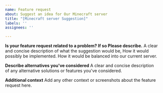 ```yaml
---
name: Feature request
about: Suggest an idea for Our Minecraft server
title: "[Minecraft server Suggestion]"
labels: ''
assignees: ''

---
```


**Is your feature request related to a problem? If so Please describe.**
A clear and concise description of what the suggestion would be, How it would possibly be implemented. How it would be balanced into our current server. 

**Describe alternatives you've considered**
A clear and concise description of any alternative solutions or features you've considered.

**Additional context**
Add any other context or screenshots about the feature request here.
